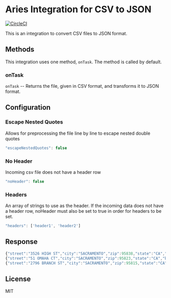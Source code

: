 # Aries Integration for CSV to JSON

[![CircleCI](https://circleci.com/gh/aries-data/aries-activity-csv-to-json.svg?style=svg)](https://circleci.com/gh/aries-data/aries-activity-csv-to-json)

This is an integration to convert CSV files to JSON format.

## Methods
This integration uses one method, `onTask`. The method is called by default.

### onTask
`onTask` -- Returns the file, given in CSV format, and transforms it to JSON format.

## Configuration

### Escape Nested Quotes
Allows for preprocessing the file line by line to escape nested double quotes
```javascript
"escapeNestedQuotes": false
```

### No Header
Incoming csv file does not have a header row
```javascript
"noHeader": false
```

### Headers
An array of strings to use as the header. If the incoming data does not have a header
row, noHeader must also be set to true in order for headers to be set.
```javascript
"headers": ['header1', 'header2']
```


## Response
```javascript
{"street":"3526 HIGH ST","city":"SACRAMENTO","zip":95838,"state":"CA","beds":2,"baths":1,"sq__ft":836,"type":"Residential","sale_date":"Wed May 21 00:00:00 EDT 2008","price":59222,"latitude":38.631913,"longitude":-121.434879}
{"street":"51 OMAHA CT","city":"SACRAMENTO","zip":95823,"state":"CA","beds":3,"baths":1,"sq__ft":1167,"type":"Residential","sale_date":"Wed May 21 00:00:00 EDT 2008","price":68212,"latitude":38.478902,"longitude":-121.431028}
{"street":"2796 BRANCH ST","city":"SACRAMENTO","zip":95815,"state":"CA","beds":2,"baths":1,"sq__ft":796,"type":"Residential","sale_date":"Wed May 21 00:00:00 EDT 2008","price":68880,"latitude":38.618305,"longitude":-121.443839}
```

## License
MIT
